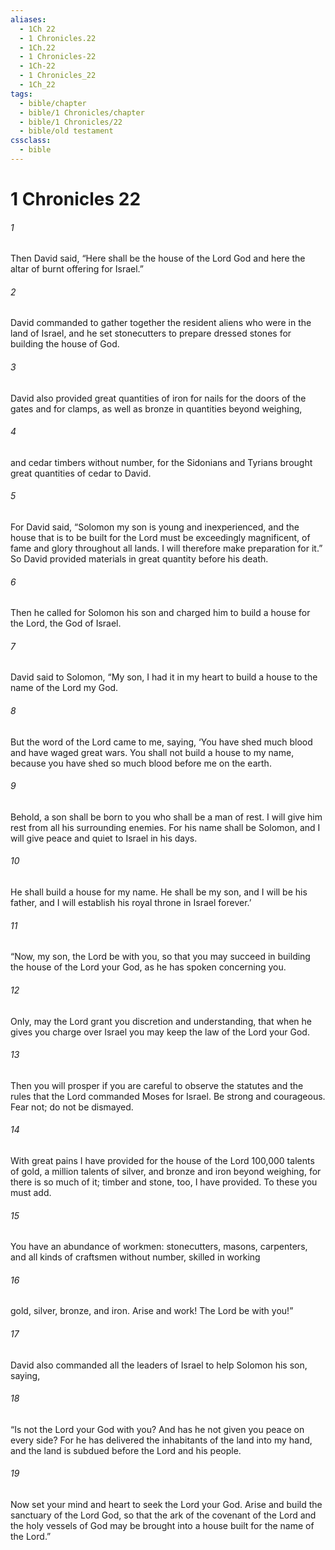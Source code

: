 ```yaml
---
aliases:
  - 1Ch 22
  - 1 Chronicles.22
  - 1Ch.22
  - 1 Chronicles-22
  - 1Ch-22
  - 1 Chronicles_22
  - 1Ch_22
tags:
  - bible/chapter
  - bible/1 Chronicles/chapter
  - bible/1 Chronicles/22
  - bible/old testament
cssclass:
  - bible
---
```


# 1 Chronicles 22

###### 1
Then David said, “Here shall be the house of the Lord God and here the altar of burnt offering for Israel.”
###### 2
David commanded to gather together the resident aliens who were in the land of Israel, and he set stonecutters to prepare dressed stones for building the house of God.
###### 3
David also provided great quantities of iron for nails for the doors of the gates and for clamps, as well as bronze in quantities beyond weighing,
###### 4
and cedar timbers without number, for the Sidonians and Tyrians brought great quantities of cedar to David.
###### 5
For David said, “Solomon my son is young and inexperienced, and the house that is to be built for the Lord must be exceedingly magnificent, of fame and glory throughout all lands. I will therefore make preparation for it.” So David provided materials in great quantity before his death.
###### 6
Then he called for Solomon his son and charged him to build a house for the Lord, the God of Israel.
###### 7
David said to Solomon, “My son, I had it in my heart to build a house to the name of the Lord my God.
###### 8
But the word of the Lord came to me, saying, ‘You have shed much blood and have waged great wars. You shall not build a house to my name, because you have shed so much blood before me on the earth.
###### 9
Behold, a son shall be born to you who shall be a man of rest. I will give him rest from all his surrounding enemies. For his name shall be Solomon, and I will give peace and quiet to Israel in his days.
###### 10
He shall build a house for my name. He shall be my son, and I will be his father, and I will establish his royal throne in Israel forever.’
###### 11
“Now, my son, the Lord be with you, so that you may succeed in building the house of the Lord your God, as he has spoken concerning you.
###### 12
Only, may the Lord grant you discretion and understanding, that when he gives you charge over Israel you may keep the law of the Lord your God.
###### 13
Then you will prosper if you are careful to observe the statutes and the rules that the Lord commanded Moses for Israel. Be strong and courageous. Fear not; do not be dismayed.
###### 14
With great pains I have provided for the house of the Lord  100,000 talents of gold, a million talents of silver, and bronze and iron beyond weighing, for there is so much of it; timber and stone, too, I have provided. To these you must add.
###### 15
You have an abundance of workmen: stonecutters, masons, carpenters, and all kinds of craftsmen without number, skilled in working
###### 16
gold, silver, bronze, and iron. Arise and work! The Lord be with you!”
###### 17
David also commanded all the leaders of Israel to help Solomon his son, saying,
###### 18
“Is not the Lord your God with you? And has he not given you peace on every side? For he has delivered the inhabitants of the land into my hand, and the land is subdued before the Lord and his people.
###### 19
Now set your mind and heart to seek the Lord your God. Arise and build the sanctuary of the Lord God, so that the ark of the covenant of the Lord and the holy vessels of God may be brought into a house built for the name of the Lord.”


